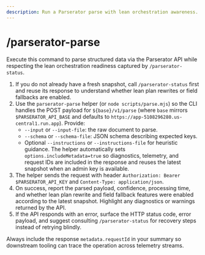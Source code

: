 ```yaml
---
description: Run a Parserator parse with lean orchestration awareness.
---
```


# /parserator-parse

Execute this command to parse structured data via the Parserator API while respecting the lean
orchestration readiness captured by `/parserator-status`.

1. If you do not already have a fresh snapshot, call `/parserator-status` first and reuse its
   response to understand whether lean plan rewrites or field fallbacks are enabled.
2. Use the `parserator-parse` helper (or `node scripts/parse.mjs`) so the CLI handles the POST payload
   for `${base}/v1/parse` (where `base` mirrors `$PARSERATOR_API_BASE` and defaults to
   `https://app-5108296280.us-central1.run.app`). Provide:
   - `--input` or `--input-file`: the raw document to parse.
   - `--schema` or `--schema-file`: JSON schema describing expected keys.
   - Optional `--instructions` or `--instructions-file` for heuristic guidance.
   The helper automatically sets `options.includeMetadata=true` so diagnostics, telemetry, and request
   IDs are included in the response and reuses the latest snapshot when an admin key is available.
3. The helper sends the request with header `Authorization: Bearer $PARSERATOR_API_KEY` and
   `Content-Type: application/json`.
4. On success, report the parsed payload, confidence, processing time, and whether lean plan rewrite
   and field fallback features were enabled according to the latest snapshot. Highlight any
   diagnostics or warnings returned by the API.
5. If the API responds with an error, surface the HTTP status code, error payload, and suggest
   consulting `/parserator-status` for recovery steps instead of retrying blindly.

Always include the response `metadata.requestId` in your summary so downstream tooling can trace the
operation across telemetry streams.
